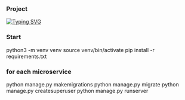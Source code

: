 ### Project
[![Typing SVG](https://readme-typing-svg.herokuapp.com?color=%2336BCF7&lines=Микросервисы+на+Django+REST+framework+ )](https://git.io/typing-svg)

### Start
python3 -m venv venv
source venv/bin/activate
pip install -r requirements.txt

### for each microservice
python manage.py makemigrations
python manage.py migrate
python manage.py createsuperuser
python manage.py runserver

